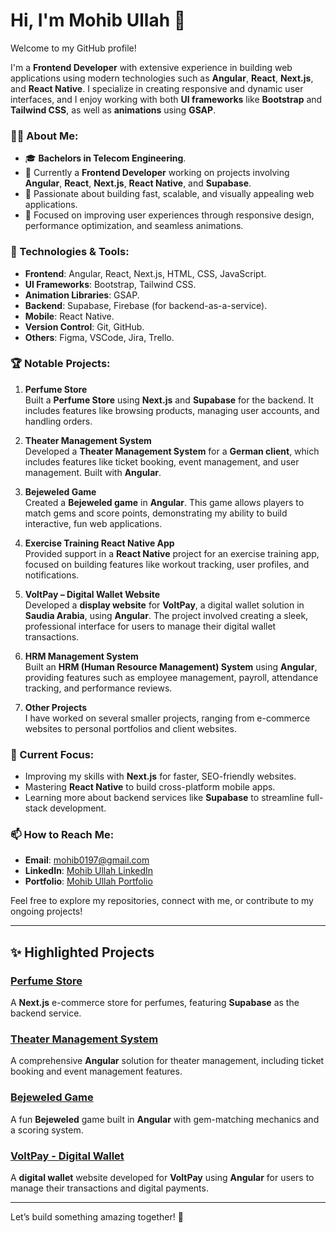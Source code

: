 # Hi, I'm Mohib Ullah 👋

Welcome to my GitHub profile!

I'm a **Frontend Developer** with extensive experience in building web applications using modern technologies such as **Angular**, **React**, **Next.js**, and **React Native**. I specialize in creating responsive and dynamic user interfaces, and I enjoy working with both **UI frameworks** like **Bootstrap** and **Tailwind CSS**, as well as **animations** using **GSAP**.

### 👨‍💻 About Me:
- 🎓 **Bachelors in Telecom Engineering**.
- 💼 Currently a **Frontend Developer** working on projects involving **Angular**, **React**, **Next.js**, **React Native**, and **Supabase**.
- 🌱 Passionate about building fast, scalable, and visually appealing web applications.
- 🚀 Focused on improving user experiences through responsive design, performance optimization, and seamless animations.

### 🔧 Technologies & Tools:
- **Frontend**: Angular, React, Next.js, HTML, CSS, JavaScript.
- **UI Frameworks**: Bootstrap, Tailwind CSS.
- **Animation Libraries**: GSAP.
- **Backend**: Supabase, Firebase (for backend-as-a-service).
- **Mobile**: React Native.
- **Version Control**: Git, GitHub.
- **Others**: Figma, VSCode, Jira, Trello.

### 🏆 Notable Projects:
1. **Perfume Store**  
   Built a **Perfume Store** using **Next.js** and **Supabase** for the backend. It includes features like browsing products, managing user accounts, and handling orders.

2. **Theater Management System**  
   Developed a **Theater Management System** for a **German client**, which includes features like ticket booking, event management, and user management. Built with **Angular**.

3. **Bejeweled Game**  
   Created a **Bejeweled game** in **Angular**. This game allows players to match gems and score points, demonstrating my ability to build interactive, fun web applications.

4. **Exercise Training React Native App**  
   Provided support in a **React Native** project for an exercise training app, focused on building features like workout tracking, user profiles, and notifications.

5. **VoltPay – Digital Wallet Website**  
   Developed a **display website** for **VoltPay**, a digital wallet solution in **Saudia Arabia**, using **Angular**. The project involved creating a sleek, professional interface for users to manage their digital wallet transactions.

6. **HRM Management System**  
   Built an **HRM (Human Resource Management) System** using **Angular**, providing features such as employee management, payroll, attendance tracking, and performance reviews.

7. **Other Projects**  
   I have worked on several smaller projects, ranging from e-commerce websites to personal portfolios and client websites.

### 🌱 Current Focus:
- Improving my skills with **Next.js** for faster, SEO-friendly websites.
- Mastering **React Native** to build cross-platform mobile apps.
- Learning more about backend services like **Supabase** to streamline full-stack development.

### 📫 How to Reach Me:
- **Email**: [mohib0197@gmail.com](mailto:mohib0197@gmail.com)
- **LinkedIn**: [Mohib Ullah LinkedIn](https://www.linkedin.com/in/mohibullah-solangi)
- **Portfolio**: [Mohib Ullah Portfolio](https://www.mohibullah-portfolio.com)

Feel free to explore my repositories, connect with me, or contribute to my ongoing projects!


---

## ✨ Highlighted Projects

### [Perfume Store](https://github.com/Mohibullah-solangi/perfume-store)
A **Next.js** e-commerce store for perfumes, featuring **Supabase** as the backend service.

### [Theater Management System](https://github.com/Mohibullah-solangi/theater-management-system)
A comprehensive **Angular** solution for theater management, including ticket booking and event management features.

### [Bejeweled Game](https://github.com/Mohibullah-solangi/bejeweled-game-angular)
A fun **Bejeweled** game built in **Angular** with gem-matching mechanics and a scoring system.

### [VoltPay - Digital Wallet](https://github.com/Mohibullah-solangi/voltpay)
A **digital wallet** website developed for **VoltPay** using **Angular** for users to manage their transactions and digital payments.

---

Let’s build something amazing together! 🚀
